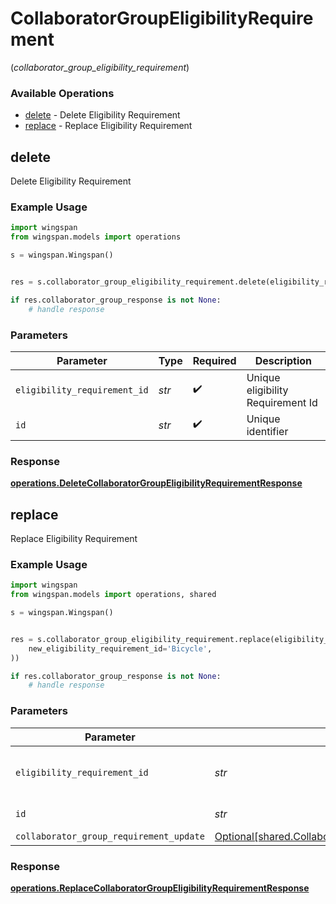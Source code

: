 # CollaboratorGroupEligibilityRequirement
(*collaborator_group_eligibility_requirement*)

### Available Operations

* [delete](#delete) - Delete Eligibility Requirement
* [replace](#replace) - Replace Eligibility Requirement

## delete

Delete Eligibility Requirement

### Example Usage

```python
import wingspan
from wingspan.models import operations

s = wingspan.Wingspan()


res = s.collaborator_group_eligibility_requirement.delete(eligibility_requirement_id='program', id='Designer')

if res.collaborator_group_response is not None:
    # handle response
```

### Parameters

| Parameter                         | Type                              | Required                          | Description                       |
| --------------------------------- | --------------------------------- | --------------------------------- | --------------------------------- |
| `eligibility_requirement_id`      | *str*                             | :heavy_check_mark:                | Unique eligibility Requirement Id |
| `id`                              | *str*                             | :heavy_check_mark:                | Unique identifier                 |


### Response

**[operations.DeleteCollaboratorGroupEligibilityRequirementResponse](../../models/operations/deletecollaboratorgroupeligibilityrequirementresponse.md)**


## replace

Replace Eligibility Requirement

### Example Usage

```python
import wingspan
from wingspan.models import operations, shared

s = wingspan.Wingspan()


res = s.collaborator_group_eligibility_requirement.replace(eligibility_requirement_id='Cruiser', id='Tandem', collaborator_group_requirement_update=shared.CollaboratorGroupRequirementUpdate(
    new_eligibility_requirement_id='Bicycle',
))

if res.collaborator_group_response is not None:
    # handle response
```

### Parameters

| Parameter                                                                                                        | Type                                                                                                             | Required                                                                                                         | Description                                                                                                      |
| ---------------------------------------------------------------------------------------------------------------- | ---------------------------------------------------------------------------------------------------------------- | ---------------------------------------------------------------------------------------------------------------- | ---------------------------------------------------------------------------------------------------------------- |
| `eligibility_requirement_id`                                                                                     | *str*                                                                                                            | :heavy_check_mark:                                                                                               | Unique eligibility Requirement Id                                                                                |
| `id`                                                                                                             | *str*                                                                                                            | :heavy_check_mark:                                                                                               | Unique identifier                                                                                                |
| `collaborator_group_requirement_update`                                                                          | [Optional[shared.CollaboratorGroupRequirementUpdate]](../../models/shared/collaboratorgrouprequirementupdate.md) | :heavy_minus_sign:                                                                                               | N/A                                                                                                              |


### Response

**[operations.ReplaceCollaboratorGroupEligibilityRequirementResponse](../../models/operations/replacecollaboratorgroupeligibilityrequirementresponse.md)**

